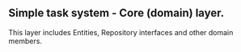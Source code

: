﻿Simple task system - Core (domain) layer.
-----------------------------------------

This layer includes Entities, Repository interfaces and other domain members.